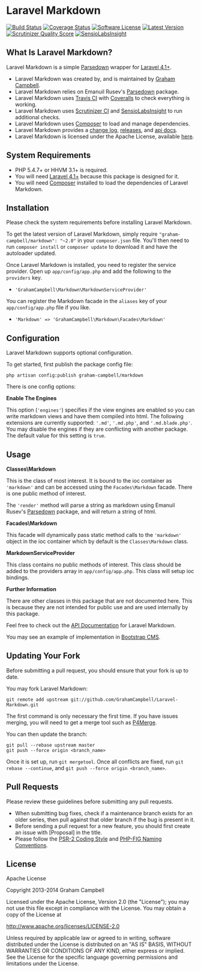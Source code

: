 Laravel Markdown
================


[![Build Status](https://img.shields.io/travis/GrahamCampbell/Laravel-Markdown/master.svg)](https://travis-ci.org/GrahamCampbell/Laravel-Markdown)
[![Coverage Status](https://img.shields.io/coveralls/GrahamCampbell/Laravel-Markdown/master.svg)](https://coveralls.io/r/GrahamCampbell/Laravel-Markdown)
[![Software License](https://img.shields.io/badge/license-Apache%202.0-brightgreen.svg)](https://github.com/GrahamCampbell/Laravel-Markdown/blob/master/LICENSE.md)
[![Latest Version](https://img.shields.io/github/release/GrahamCampbell/Laravel-Markdown.svg)](https://github.com/GrahamCampbell/Laravel-Markdown/releases)
[![Scrutinizer Quality Score](https://scrutinizer-ci.com/g/GrahamCampbell/Laravel-Markdown/badges/quality-score.png?s=91550d4afdf2961a89d17eb76b3c26304749d872)](https://scrutinizer-ci.com/g/GrahamCampbell/Laravel-Markdown)
[![SensioLabsInsight](https://insight.sensiolabs.com/projects/15243b7d-e94d-45b6-a761-2a9dfb153b1f/mini.png)](https://insight.sensiolabs.com/projects/15243b7d-e94d-45b6-a761-2a9dfb153b1f)


## What Is Laravel Markdown?

Laravel Markdown is a simple [Parsedown](https://github.com/erusev/parsedown) wrapper for [Laravel 4.1+](http://laravel.com).

* Laravel Markdown was created by, and is maintained by [Graham Campbell](https://github.com/GrahamCampbell).
* Laravel Markdown relies on Emanuil Rusev's [Parsedown](https://github.com/erusev/parsedown) package.
* Laravel Markdown uses [Travis CI](https://travis-ci.org/GrahamCampbell/Laravel-Markdown) with [Coveralls](https://coveralls.io/r/GrahamCampbell/Laravel-Markdown) to check everything is working.
* Laravel Markdown uses [Scrutinizer CI](https://scrutinizer-ci.com/g/GrahamCampbell/Laravel-Markdown) and [SensioLabsInsight](https://insight.sensiolabs.com/projects/15243b7d-e94d-45b6-a761-2a9dfb153b1f) to run additional checks.
* Laravel Markdown uses [Composer](https://getcomposer.org) to load and manage dependencies.
* Laravel Markdown provides a [change log](https://github.com/GrahamCampbell/Laravel-Markdown/blob/master/CHANGELOG.md), [releases](https://github.com/GrahamCampbell/Laravel-Markdown/releases), and [api docs](http://grahamcampbell.github.io/Laravel-Markdown).
* Laravel Markdown is licensed under the Apache License, available [here](https://github.com/GrahamCampbell/Laravel-Markdown/blob/master/LICENSE.md).


## System Requirements

* PHP 5.4.7+ or HHVM 3.1+ is required.
* You will need [Laravel 4.1+](http://laravel.com) because this package is designed for it.
* You will need [Composer](https://getcomposer.org) installed to load the dependencies of Laravel Markdown.


## Installation

Please check the system requirements before installing Laravel Markdown.

To get the latest version of Laravel Markdown, simply require `"graham-campbell/markdown": "~2.0"` in your `composer.json` file. You'll then need to run `composer install` or `composer update` to download it and have the autoloader updated.

Once Laravel Markdown is installed, you need to register the service provider. Open up `app/config/app.php` and add the following to the `providers` key.

* `'GrahamCampbell\Markdown\MarkdownServiceProvider'`

You can register the Markdown facade in the `aliases` key of your `app/config/app.php` file if you like.

* `'Markdown' => 'GrahamCampbell\Markdown\Facades\Markdown'`


## Configuration

Laravel Markdown supports optional configuration.

To get started, first publish the package config file:

    php artisan config:publish graham-campbell/markdown

There is one config options:

**Enable The Engines**

This option (`'engines'`) specifies if the view engines are enabled so you can write markdown views and have them compiled into html. The following extensions are currently supported: `'.md'`, `'.md.php'`, and `'.md.blade.php'`. You may disable the engines if they are conflicting with another package. The default value for this setting is `true`.


## Usage

**Classes\Markdown**

This is the class of most interest. It is bound to the ioc container as `'markdown'` and can be accessed using the `Facades\Markdown` facade. There is one public method of interest.

The `'render'` method will parse a string as markdown using Emanuil Rusev's [Parsedown](https://github.com/erusev/parsedown) package, and will return a string of html.

**Facades\Markdown**

This facade will dynamically pass static method calls to the `'markdown'` object in the ioc container which by default is the `Classes\Markdown` class.

**MarkdownServiceProvider**

This class contains no public methods of interest. This class should be added to the providers array in `app/config/app.php`. This class will setup ioc bindings.

**Further Information**

There are other classes in this package that are not documented here. This is because they are not intended for public use and are used internally by this package.

Feel free to check out the [API Documentation](http://grahamcampbell.github.io/Laravel-Markdown
) for Laravel Markdown.

You may see an example of implementation in [Bootstrap CMS](https://github.com/GrahamCampbell/Bootstrap-CMS).


## Updating Your Fork

Before submitting a pull request, you should ensure that your fork is up to date.

You may fork Laravel Markdown:

    git remote add upstream git://github.com/GrahamCampbell/Laravel-Markdown.git

The first command is only necessary the first time. If you have issues merging, you will need to get a merge tool such as [P4Merge](http://perforce.com/product/components/perforce_visual_merge_and_diff_tools).

You can then update the branch:

    git pull --rebase upstream master
    git push --force origin <branch_name>

Once it is set up, run `git mergetool`. Once all conflicts are fixed, run `git rebase --continue`, and `git push --force origin <branch_name>`.


## Pull Requests

Please review these guidelines before submitting any pull requests.

* When submitting bug fixes, check if a maintenance branch exists for an older series, then pull against that older branch if the bug is present in it.
* Before sending a pull request for a new feature, you should first create an issue with [Proposal] in the title.
* Please follow the [PSR-2 Coding Style](https://github.com/php-fig/fig-standards/blob/master/accepted/PSR-2-coding-style-guide.md) and [PHP-FIG Naming Conventions](https://github.com/php-fig/fig-standards/blob/master/bylaws/002-psr-naming-conventions.md).


## License

Apache License

Copyright 2013-2014 Graham Campbell

Licensed under the Apache License, Version 2.0 (the "License");
you may not use this file except in compliance with the License.
You may obtain a copy of the License at

 http://www.apache.org/licenses/LICENSE-2.0

Unless required by applicable law or agreed to in writing, software
distributed under the License is distributed on an "AS IS" BASIS,
WITHOUT WARRANTIES OR CONDITIONS OF ANY KIND, either express or implied.
See the License for the specific language governing permissions and
limitations under the License.
